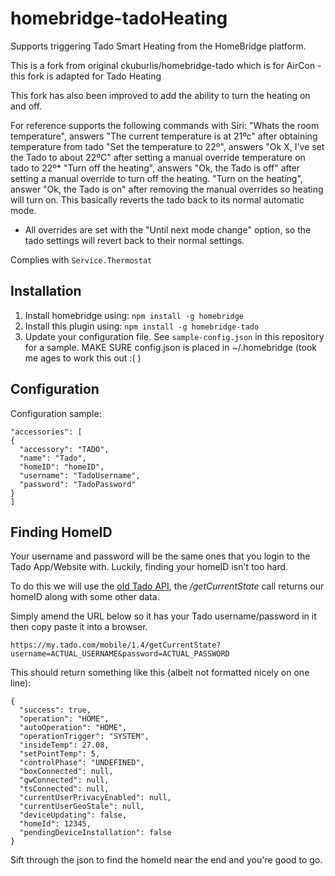 homebridge-tadoHeating
======================

Supports triggering Tado Smart Heating from the HomeBridge platform.

This is a fork from original ckuburlis/homebridge-tado which is for AirCon - this fork is adapted for Tado Heating

This fork has also been improved to add the ability to turn the heating on and off.

For reference supports the following commands with Siri:
"Whats the room temperature", answers "The current temperature is at 21ºc" after obtaining temperature from tado
"Set the temperature to 22º", answers "Ok X, I've set the Tado to about 22ºC" after setting a manual override temperature on tado to 22º*
"Turn off the heating", answers "Ok, the Tado is off" after setting a manual override to turn off the heating.
"Turn on the heating", answer "Ok, the Tado is on" after removing the manual overrides so heating will turn on. This basically reverts the tado back to its normal automatic mode.

* All overrides are set with the "Until next mode change" option, so the tado settings will revert back to their normal settings.

Complies with ```Service.Thermostat```

## Installation

1. Install homebridge using: `npm install -g homebridge`
2. Install this plugin using: `npm install -g homebridge-tado`
3. Update your configuration file. See `sample-config.json` in this repository for a sample.
MAKE SURE config.json is placed in ~/.homebridge (took me ages to work this out :( )

## Configuration

Configuration sample:

```
"accessories": [
{
  "accessory": "TADO",
  "name": "Tado",
  "homeID": "homeID",
  "username": "TadoUsername",
  "password": "TadoPassword"
}
]
```

## Finding HomeID

Your username and password will be the same ones that you login to the Tado App/Website with. Luckily, finding your homeID isn't too hard.

To do this we will use the [old Tado API](http://c-mobberley.com/wordpress/2014/09/28/interacting-with-the-hidden-tado-thermostat-api/), the */getCurrentState* call returns our homeID along with some other data.

Simply amend the URL below so it has your Tado username/password in it then copy paste it into a browser.

`https://my.tado.com/mobile/1.4/getCurrentState?username=ACTUAL_USERNAME&password=ACTUAL_PASSWORD`

This should return something like this (albeit not formatted nicely on one line):

```
{
  "success": true,
  "operation": "HOME",
  "autoOperation": "HOME",
  "operationTrigger": "SYSTEM",
  "insideTemp": 27.08,
  "setPointTemp": 5,
  "controlPhase": "UNDEFINED",
  "boxConnected": null,
  "gwConnected": null,
  "tsConnected": null,
  "currentUserPrivacyEnabled": null,
  "currentUserGeoStale": null,
  "deviceUpdating": false,
  "homeId": 12345,
  "pendingDeviceInstallation": false
}
```

Sift through the json to find the homeId near the end and you're good to go.

